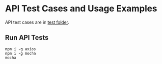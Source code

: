 # API Test Cases and Usage Examples

API test cases are in [test folder](./test/).

## Run API Tests

    npm i -g axios
    npm i -g mocha
    mocha